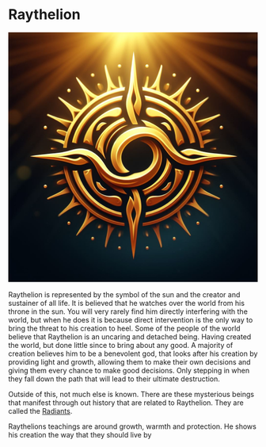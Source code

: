 # Raythelion
![Raythelion](../../assets/Raythelion-logo-1.jpg)

Raythelion is represented by the symbol of the sun and the creator and sustainer of all life. It is believed that he watches over the world from his throne in the sun. You will very rarely find him directly interfering with the world, but when he does it is because direct intervention is the only way to bring the threat to his creation to heel. Some of the people of the world believe that Raythelion is an uncaring and detached being. Having created the world, but done little since to bring about any good. A majority of creation believes him to be a benevolent god, that looks after his creation by providing light and growth, allowing them to make their own decisions  and giving them every chance to make good decisions. Only stepping in when they fall down the path that will lead to their ultimate destruction.

Outside of this, not much else is known. There are these mysterious beings that manifest through out history that are related to Raythelion. They are called the [Radiants](Deific-Beings/Radiants.md).

Raythelions teachings are around growth, warmth and protection. He shows his creation the way that they should live by 
